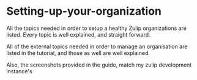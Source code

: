 # Setting-up-your-organization

All the topics needed in order to setup a healthy Zulip organizations are listed.
Every topic is well explained, and straight forward.

All of the external topics needed in order to manage an organisation
are listed in the tutorial, and those as well are well explained.

Also, the screenshots provided in the guide, match my zulip development instance's
